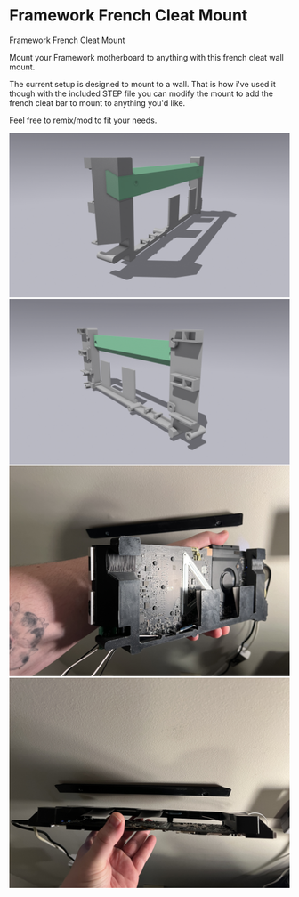 # Framework French Cleat Mount
 Framework French Cleat Mount

Mount your Framework motherboard to anything with this french cleat wall mount. 

The current setup is designed to mount to a wall. That is how i've used it though with the included STEP file you can modify the mount to add the french cleat bar to mount to anything you'd like. 

Feel free to remix/mod to fit your needs.

![Render 1](https://github.com/whatthefilament/Framework-French-Cleat-Mount/blob/main/Images/French%20Cleat%20Open%20Air.png)
![Render 2](https://github.com/whatthefilament/Framework-French-Cleat-Mount/blob/main/Images/French%20Cleat%20Open%20Air2.png)
![Fench Cleat](https://github.com/whatthefilament/Framework-French-Cleat-Mount/blob/main/Images/IMG_2048.JPG)
![French Cleat 2](https://github.com/whatthefilament/Framework-French-Cleat-Mount/blob/main/Images/IMG_2050.JPG)
